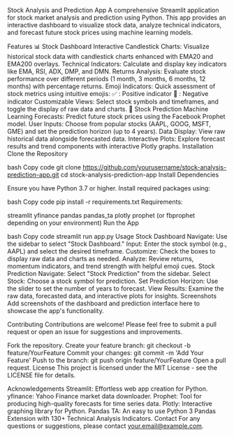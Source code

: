 Stock Analysis and Prediction App
A comprehensive Streamlit application for stock market analysis and prediction using Python. This app provides an interactive dashboard to visualize stock data, analyze technical indicators, and forecast future stock prices using machine learning models.

Features
📊 Stock Dashboard
Interactive Candlestick Charts: Visualize historical stock data with candlestick charts enhanced with EMA20 and EMA200 overlays.
Technical Indicators: Calculate and display key indicators like EMA, RSI, ADX, DMP, and DMN.
Returns Analysis: Evaluate stock performance over different periods (1 month, 3 months, 6 months, 12 months) with percentage returns.
Emoji Indicators: Quick assessment of stock metrics using intuitive emojis:
✅ : Positive indicator
🔴 : Negative indicator
Customizable Views: Select stock symbols and timeframes, and toggle the display of raw data and charts.
🔮 Stock Prediction
Machine Learning Forecasts: Predict future stock prices using the Facebook Prophet model.
User Inputs: Choose from popular stocks (AAPL, GOOG, MSFT, GME) and set the prediction horizon (up to 4 years).
Data Display: View raw historical data alongside forecasted data.
Interactive Plots: Explore forecast results and trend components with interactive Plotly graphs.
Installation
Clone the Repository

bash
Copy code
git clone https://github.com/yourusername/stock-analysis-prediction-app.git
cd stock-analysis-prediction-app
Install Dependencies

Ensure you have Python 3.7 or higher. Install required packages using:

bash
Copy code
pip install -r requirements.txt
Requirements:

streamlit
yfinance
pandas
pandas_ta
plotly
prophet (or fbprophet depending on your environment)
Run the App

bash
Copy code
streamlit run app.py
Usage
Stock Dashboard
Navigate: Use the sidebar to select "Stock Dashboard."
Input: Enter the stock symbol (e.g., AAPL) and select the desired timeframe.
Customize: Check the boxes to display raw data and charts as needed.
Analyze: Review returns, momentum indicators, and trend strength with helpful emoji cues.
Stock Prediction
Navigate: Select "Stock Prediction" from the sidebar.
Select Stock: Choose a stock symbol for prediction.
Set Prediction Horizon: Use the slider to set the number of years to forecast.
View Results: Examine the raw data, forecasted data, and interactive plots for insights.
Screenshots
Add screenshots of the dashboard and prediction interface here to showcase the app's functionality.

Contributing
Contributions are welcome! Please feel free to submit a pull request or open an issue for suggestions and improvements.

Fork the repository.
Create your feature branch: git checkout -b feature/YourFeature
Commit your changes: git commit -m 'Add Your Feature'
Push to the branch: git push origin feature/YourFeature
Open a pull request.
License
This project is licensed under the MIT License - see the LICENSE file for details.

Acknowledgements
Streamlit: Effortless web app creation for Python.
yfinance: Yahoo Finance market data downloader.
Prophet: Tool for producing high-quality forecasts for time series data.
Plotly: Interactive graphing library for Python.
Pandas TA: An easy to use Python 3 Pandas Extension with 130+ Technical Analysis Indicators.
Contact
For any questions or suggestions, please contact your.email@example.com.
